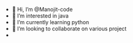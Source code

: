 - 👋 Hi, I’m @Manojit-code
- 👀 I’m interested in java
- 🌱 I’m currently learning python
- 💞️ I’m looking to collaborate on various project
-

<!---
Manojit-code/Manojit-code is a ✨ special ✨ repository because its `README.md` (this file) appears on your GitHub profile.
You can click the Preview link to take a look at your changes.
--->
